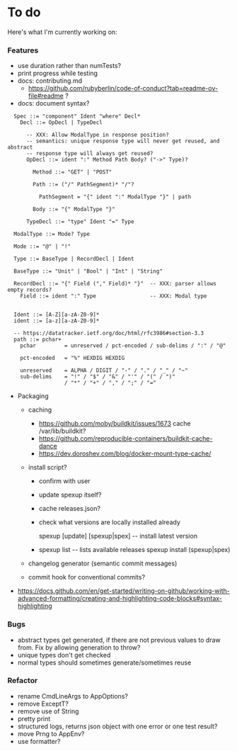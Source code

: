 # To do

Here's what I'm currently working on:

### Features

- use duration rather than numTests?
- print progress while testing
- docs: contributing.md
  + https://github.com/rubyberlin/code-of-conduct?tab=readme-ov-file#readme ?
- docs: document syntax?

```
  Spec ::= "component" Ident "where" Decl*
    Decl ::= OpDecl | TypeDecl

      -- XXX: Allow ModalType in response position? 
      -- semantics: unique response type will never get reused, and abstract
      -- response type will always get reused?
      OpDecl ::= ident ":" Method Path Body? ("->" Type)? 

        Method ::= "GET" | "POST"

        Path ::= ("/" PathSegment)* "/"?

          PathSegment = "{" ident ":" ModalType "}" | path

        Body ::= "{" ModalType "}"

      TypeDecl ::= "type" Ident "=" Type

  ModalType ::= Mode? Type

  Mode ::= "@" | "!"

  Type ::= BaseType | RecordDecl | Ident

  BaseType ::= "Unit" | "Bool" | "Int" | "String"

  RecordDecl ::= "{" Field ("," Field)* "}"  -- XXX: parser allows empty records?
    Field ::= ident ":" Type                 -- XXX: Modal type


  Ident ::= [A-Z][a-zA-Z0-9]*
  ident ::= [a-z][a-zA-Z0-9]*

  -- https://datatracker.ietf.org/doc/html/rfc3986#section-3.3
  path ::= pchar+
    pchar         = unreserved / pct-encoded / sub-delims / ":" / "@"

    pct-encoded   = "%" HEXDIG HEXDIG

    unreserved    = ALPHA / DIGIT / "-" / "." / "_" / "~"
    sub-delims    = "!" / "$" / "&" / "'" / "(" / ")"
                  / "*" / "+" / "," / ";" / "="
```

- Packaging
  + caching
    * https://github.com/moby/buildkit/issues/1673 
     cache /var/lib/buildkit?
    * https://github.com/reproducible-containers/buildkit-cache-dance
    * https://dev.doroshev.com/blog/docker-mount-type-cache/
  + install script?
    * confirm with user
    * update spexup itself? 
    * cache releases.json?
    * check what versions are locally installed already

      spexup [update] [spexup|spex] -- install latest version
    * spexup list -- lists available releases
      spexup install (spexup|spex) <version>

  + changelog generator (semantic commit messages)
  + commit hook for conventional commits?
- https://docs.github.com/en/get-started/writing-on-github/working-with-advanced-formatting/creating-and-highlighting-code-blocks#syntax-highlighting

### Bugs

- abstract types get generated, if there are not previous values to draw from.
  Fix by allowing generation to throw?
- unique types don't get checked
- normal types should sometimes generate/sometimes reuse

### Refactor

- rename CmdLineArgs to AppOptions?
- remove ExceptT?
- remove use of String
- pretty print
- structured logs, returns json object with one error or one test result?
- move Prng to AppEnv?
- use formatter?
